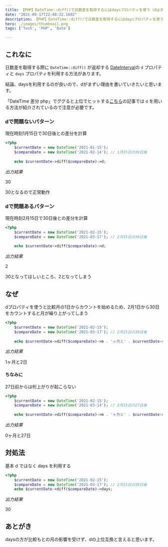 ```yaml
---
title: 【PHP】DateTime::diff()で日数差を取得するにはdaysプロパティを使う（dはダメ）
date: "2021-09-17T22:40:32.169Z"
description: 【PHP】DateTime::diff()で日数差を取得するにはdaysプロパティを使う（dはダメ）
hero: ./images/thumbnail.png
tags: ['Tech', 'PHP', 'Date']

---
```


## これなに

日数差を取得する際に `DateTime::diff()` が返却する [DateInterval](https://www.php.net/manual/ja/class.dateinterval.php)の `d` プロパティと `days` プロパティを利用する方法があります。

結論、daysを利用するのが良いので、dがまずい理由を書いていきたいと思います。

「DateTime 差分 php」でググると上位でヒットする[こちら](https://www.sejuku.net/blog/21508)の記事では `d` を用いる方法が紹介されているので注意が必要です。


### dで問題ないパターン

現在時刻1月15日で30日後との差分を計算

```php
<?php
    $currentDate = new DateTime('2021-01-15');
    $compareDate = new DateTime('2021-02-14'); // 1月15日の30日後
    
    echo $currentDate->diff($compareDate)->d;
```

*出力結果*

30

30となるので正常動作


### dで問題あるパターン

現在時刻2月15日で30日後との差分を計算

```php
<?php
    $currentDate = new DateTime('2021-02-15');
    $compareDate = new DateTime('2021-03-17'); // 2月15日の30日後
    
    echo $currentDate->diff($compareDate)->d;
```

*出力結果*

2

30となってほしいところ、2となってしまう


## なぜ

dプロパティを使うと比較月の1日からカウントを始めるため、2月1日から30日をカウントすると月が繰り上がってしまう

```php
<?php
    $currentDate = new DateTime('2021-02-15');
    $compareDate = new DateTime('2021-03-17'); // 2月15日の30日後
    
    echo $currentDate->diff($compareDate)->m . 'ヶ月と' . $currentDate->diff($compareDate)->d . '日';
```

*出力結果*

1ヶ月と2日

#### ちなみに

27日前からは桁上がりが起こらない

```php
<?php
    $currentDate = new DateTime('2021-02-15');
    $compareDate = new DateTime('2021-03-14'); // 2月15日の27日後
    
    echo $currentDate->diff($compareDate)->m . 'ヶ月と' . $currentDate->diff($compareDate)->d . '日';
```

*出力結果*

0ヶ月と27日

## 対処法

基本 d ではなく days を利用する

```php
<?php
    $currentDate = new DateTime('2021-02-15');
    $compareDate = new DateTime('2021-03-17'); // 2月15日の30日後
    echo $currentDate->diff($compareDate)->days;
```

*出力結果*

30

## あとがき

daysの方が比較もとの月の影響を受けず、dの上位互換と言えると思います。
